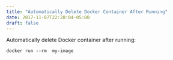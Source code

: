 ```yaml
---
title: "Automatically Delete Docker Container After Running"
date: 2017-11-07T22:28:04-05:00
draft: false
---
```


Automatically delete Docker container after running:
```
docker run --rm  my-image
```

